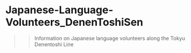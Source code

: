 # Japanese-Language-Volunteers_DenenToshiSen

>> Information on Japanese language volunteers along the Tokyu Denentoshi Line
